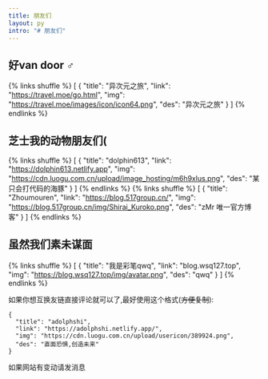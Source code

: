 ```yaml
---
title: 朋友们
layout: py
intro: "# 朋友们"
---
```

## 好van door ♂

{% links shuffle %}
[
 {
  "title": "异次元之旅",
  "link": "https://travel.moe/go.html",
  "img": "https://travel.moe/images/icon/icon64.png",
  "des": "异次元之旅"
 }
]
{% endlinks %}

## 芝士我的动物朋友们(

{% links shuffle %}
[
 {
  "title": "dolphin613",
  "link": "https://dolphin613.netlify.app",
  "img": "https://cdn.luogu.com.cn/upload/image_hosting/m6h9xlus.png",
  "des": "某只会打代码的海豚"
 }
]
{% endlinks %}
{% links shuffle %}
[
 {
  "title": "Zhoumouren",
  "link": "https://blog.517group.cn/",
  "img": "https://blog.517group.cn/img/Shirai_Kuroko.png",
  "des": "zMr 唯一官方博客"
 }
]
{% endlinks %}

## 虽然我们素未谋面

{% links shuffle %}
[
 {
  "title": "我是彩笔qwq",
  "link": "blog.wsq127.top",
  "img": "https://blog.wsq127.top/img/avatar.png",
  "des": "qwq"
 }
]
{% endlinks %}

如果你想互换友链直接评论就可以了,最好使用这个格式(~~方便复制~~):

```
{
  "title": "adolphshi",
  "link": "https://adolphshi.netlify.app/",
  "img": "https://cdn.luogu.com.cn/upload/usericon/389924.png",
  "des": "直面恐惧,创造未来"
}
```

如果网站有变动请发消息
